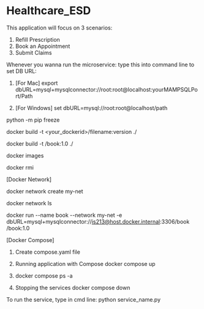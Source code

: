 # Healthcare_ESD

This application will focus on 3 scenarios: 
1) Refill Prescription
2) Book an Appointment
3) Submit Claims

Whenever you wanna run the microservice: 
type this into command line to set DB URL:
1) [For Mac]
    export dbURL=mysql+mysqlconnector://root:root@localhost:yourMAMPSQLPort/Path

2) [For Windows]
    set dbURL=mysql://root:root@localhost/path 

<!-- to check list of dependencies -->
python -m pip freeze

<!-- Docker Build Image -->
docker build -t <your_dockerid>/filename:version ./
<!-- example -->
docker build -t <dockerid>/book:1.0 ./
<!-- Need to build 1 image for each microservice -->

<!-- View Images on Docker -->
docker images

<!-- Remove Images -->
docker rmi <image id>


[Docker Network]
<!-- Create a Internal Docker Network called my-net (For communication inside the network) -->
docker network create my-net

<!-- View available networks -->
docker network ls

<!-- Running the service on the network (port routing + running) -->
docker run --name book --network my-net -e dbURL=mysql+mysqlconnector://is213@host.docker.internal:3306/book <dockerid>/book:1.0
<!-- compare with docker run -p 5000:5000 -e dbURL=mysql+mysqlconnector://is213@host.docker.internal:3306/book <dockerid>/book:1.0 . Difference is that We no longer publish the container’s port to the host by removing the -p option. If you attempt to access the book service via http://localhost:5000/book, it will no longer work. -->
<!-- Type http://book:5000/book for the Book service URL and press Enter -to access the items inside -->

[Docker Compose]
1) Create compose.yaml file 
<!-- version: "3.8"

services:

  #################################
  # Book: The Book microservice
  #################################
  book:
    image: <dockerid>/book:1.0
    restart: always
    environment:
      dbURL: mysql+mysqlconnector://is213@host.docker.internal:3306/book


  ###############################################
  # callbook: The test_invoke_http.py program
  ###############################################
  callbook:
    image: <dockerid>/callbook:1.0
    depends_on:
      - book
    environment:
      bookURL: http://book:5000/book -->


2) Running application with Compose 
docker compose up 
<!-- By default, docker compose looks for the compose file named compose.yaml in the current folder. Use -f, --file FILE to specify an alternate compose file
 -->
 <!-- A container named docker-book-1 is created. It joins the docker_default network under the name book. 
The postfix 1 indicates the instance of the container. 
 -->

3) docker compose ps -a 
<!-- You will see the state of the 2 containers. In this case, book is still running while callbook has stopped.
 -->

4) Stopping the services 
docker compose down



To run the service, type in cmd line: 
python service_name.py